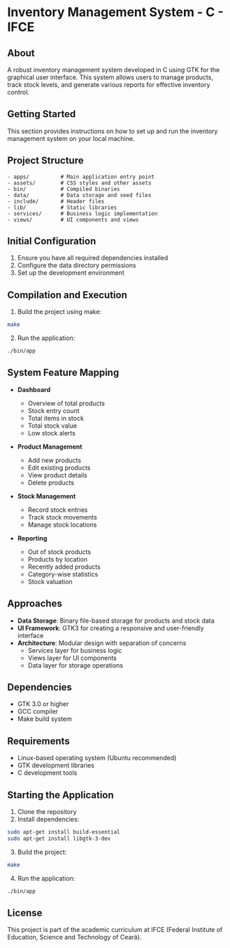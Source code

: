 # Inventory Management System - C - IFCE

## About
A robust inventory management system developed in C using GTK for the graphical user interface. This system allows users to manage products, track stock levels, and generate various reports for effective inventory control.

## Getting Started
This section provides instructions on how to set up and run the inventory management system on your local machine.

## Project Structure
```
- apps/          # Main application entry point
- assets/        # CSS styles and other assets
- bin/           # Compiled binaries
- data/          # Data storage and seed files
- include/       # Header files
- lib/           # Static libraries
- services/      # Business logic implementation
- views/         # UI components and views
```

## Initial Configuration
1. Ensure you have all required dependencies installed
2. Configure the data directory permissions
3. Set up the development environment

## Compilation and Execution
1. Build the project using make:
```bash
make
```
2. Run the application:
```bash
./bin/app
```

## System Feature Mapping
- **Dashboard**
  - Overview of total products
  - Stock entry count
  - Total items in stock
  - Total stock value
  - Low stock alerts

- **Product Management**
  - Add new products
  - Edit existing products
  - View product details
  - Delete products

- **Stock Management**
  - Record stock entries
  - Track stock movements
  - Manage stock locations

- **Reporting**
  - Out of stock products
  - Products by location
  - Recently added products
  - Category-wise statistics
  - Stock valuation

## Approaches
- **Data Storage**: Binary file-based storage for products and stock data
- **UI Framework**: GTK3 for creating a responsive and user-friendly interface
- **Architecture**: Modular design with separation of concerns
  - Services layer for business logic
  - Views layer for UI components
  - Data layer for storage operations

## Dependencies
- GTK 3.0 or higher
- GCC compiler
- Make build system

## Requirements
- Linux-based operating system (Ubuntu recommended)
- GTK development libraries
- C development tools

## Starting the Application
1. Clone the repository
2. Install dependencies:
```bash
sudo apt-get install build-essential
sudo apt-get install libgtk-3-dev
```
3. Build the project:
```bash
make
```
4. Run the application:
```bash
./bin/app
```

## License
This project is part of the academic curriculum at IFCE (Federal Institute of Education, Science and Technology of Ceará).
